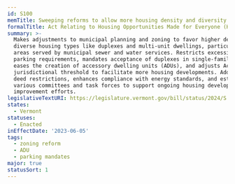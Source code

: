 ```yaml
---
id: S100
memTitle: Sweeping reforms to allow more housing density and diversity
formalTitle: Act Relating to Housing Opportunities Made for Everyone (HOME)
summary: >-
  Makes adjustments to municipal planning and zoning to favor higher density and
  diverse housing types like duplexes and multi-unit dwellings, particularly in
  areas served by municipal sewer and water services. Restricts excessive
  parking requirements, mandates acceptance of duplexes in single-family zones,
  eases the creation of accessory dwelling units (ADUs), and adjusts Act 250's
  jurisdictional threshold to facilitate more housing developments. Addresses
  deed restrictions, enhances compliance with energy standards, and establishes
  various committees and task forces to support ongoing housing development and
  improvement efforts.
legislativeTextURI: https://legislature.vermont.gov/bill/status/2024/S.100
states:
  - Vermont
statuses:
  - Enacted
inEffectDate: '2023-06-05'
tags:
  - zoning reform
  - ADU
  - parking mandates
major: true
statusSort: 1
---
```

